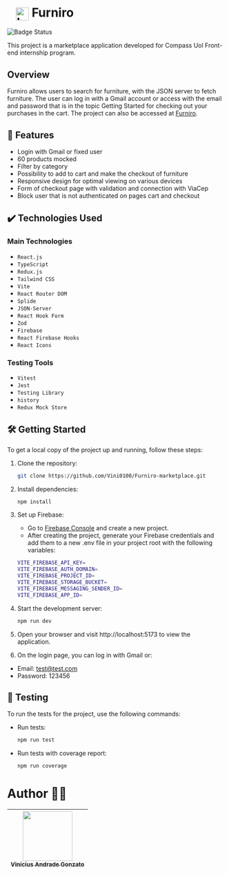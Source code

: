 # <img src="https://challenge-week-12-compass.s3.amazonaws.com/images/logotype/logotype.svg" alt="Logotype" style="margin-left: 20px; vertical-align: middle; width: 30px" /> Furniro

![Badge Status](http://img.shields.io/static/v1?label=STATUS&message=FINISH&color=GREEN&style=for-the-badge)

This project is a marketplace application developed for Compass Uol Front-end internship program.

## Overview

Furniro allows users to search for furniture, with the JSON server to fetch furniture. The user can log in with a Gmail account or access with the email and password that is in the topic Getting Started for checking out your purchases in the cart. The project can also be accessed at [Furniro](https://furniro-marketplace.vercel.app/).

## 🔨 Features

- Login with Gmail or fixed user
- 60 products mocked
- Filter by category
- Possibility to add to cart and make the checkout of furniture
- Responsive design for optimal viewing on various devices
- Form of checkout page with validation and connection with ViaCep
- Block user that is not authenticated on pages cart and checkout

## ✔️ Technologies Used

### Main Technologies

- `React.js`
- `TypeScript`
- `Redux.js`
- `Tailwind CSS`
- `Vite`
- `React Router DOM`
- `Splide`
- `JSON-Server`
- `React Hook Form`
- `Zod`
- `Firebase`
- `React Firebase Hooks`
- `React Icons`

### Testing Tools

- `Vitest`
- `Jest`
- `Testing Library`
- `history`
- `Redux Mock Store`

## 🛠️ Getting Started

To get a local copy of the project up and running, follow these steps:

1. Clone the repository:

   ```bash
   git clone https://github.com/Vini0100/Furniro-marketplace.git
   ```

2. Install dependencies:

   ```bash
   npm install
   ```

3. Set up Firebase:
   - Go to [Firebase Console](https://firebase.google.com/?hl=pt-br) and create a new project.
   - After creating the project, generate your Firebase credentials and add them to a new .env file in your project root with the following variables:

   ```bash
   VITE_FIREBASE_API_KEY=
   VITE_FIREBASE_AUTH_DOMAIN=
   VITE_FIREBASE_PROJECT_ID=
   VITE_FIREBASE_STORAGE_BUCKET=
   VITE_FIREBASE_MESSAGING_SENDER_ID=
   VITE_FIREBASE_APP_ID=
   ```

4. Start the development server:

   ```bash
   npm run dev
   ```

4. Open your browser and visit http://localhost:5173 to view the application.

5. On the login page, you can log in with Gmail or:

- Email: test@test.com
- Password: 123456

## 🧪 Testing

To run the tests for the project, use the following commands:

- Run tests:

  ```bash
  npm run test
  ```

- Run tests with coverage report:

  ```bash
  npm run coverage
  ```

# Author 👨‍💻

| [<img loading="lazy" src="https://avatars.githubusercontent.com/u/126361791?v=4" width=115><br><sub>Vinícius Andrade Gonzato</sub>](https://github.com/Vini0100) |
| :--------------------------------------------------------------------------------------------------------------------------------------------------------------: |
